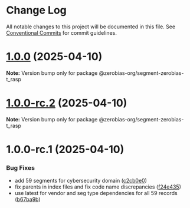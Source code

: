 # Change Log

All notable changes to this project will be documented in this file.
See [Conventional Commits](https://conventionalcommits.org) for commit guidelines.

# [1.0.0](https://github.com/zerobias-org/segment/compare/@zerobias-org/segment-zerobias-t_rasp@1.0.0-rc.2...@zerobias-org/segment-zerobias-t_rasp@1.0.0) (2025-04-10)

**Note:** Version bump only for package @zerobias-org/segment-zerobias-t_rasp





# [1.0.0-rc.2](https://github.com/zerobias-org/segment/compare/@zerobias-org/segment-zerobias-t_rasp@1.0.0-rc.1...@zerobias-org/segment-zerobias-t_rasp@1.0.0-rc.2) (2025-04-10)

**Note:** Version bump only for package @zerobias-org/segment-zerobias-t_rasp





# 1.0.0-rc.1 (2025-04-10)


### Bug Fixes

* add 59 segments for cybersecurity domain ([c2cb0e0](https://github.com/zerobias-org/segment/commit/c2cb0e0c1f1eabb51d7f5a6ae6db98c1516fcdbe))
* fix parents in index files and fix code name discrepancies ([f24e435](https://github.com/zerobias-org/segment/commit/f24e4352453caaa05074cc6bb66ee8ed21a4f11d))
* use latest for vendor and seg type dependencies for all 59 records ([b67ba9b](https://github.com/zerobias-org/segment/commit/b67ba9bed7a90fad3b084161ebc603b5b35214b8))

